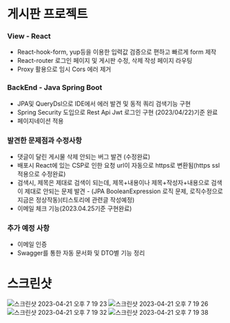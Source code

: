# 게시판 프로젝트
### View - React
- React-hook-form, yup등을 이용한 입력값 검증으로 편하고 빠르게 form 제작
- React-router 로그인 페이지 및 게시판 수정, 삭제 작성 페이지 라우팅
- Proxy 활용으로 임시 Cors 에러 제거

### BackEnd - Java Spring Boot
- JPA및 QueryDsl으로 IDE에서 에러 발견 및 동적 쿼리 검색기능 구현
- Spring Security 도입으로 Rest Api Jwt 로그인 구현 (2023/04/22)기준 완료
- 페이지네이션 적용

### 발견한 문제점과 수정사항
- 댓글이 달린 게시물 삭제 안되는 버그 발견 (수정완료)
- 배포시 React에 있는 CSP로 인한 요청 url이 자동으로 https로 변환됨(https ssl 적용으로 수정완료)
- 검색시, 제목은 제대로 검색이 되는데, 제목+내용이나 제목+작성자+내용으로 검색이 제대로 안되는 문제 발견 - (JPA BooleanExpression 로직 문제, 로직수정으로 지금은 정상작동)(티스토리에 관련글 작성예정)
- 이메일 체크 기능(2023.04.25기준 구현완료)
### 추가 예정 사항

- 이메일 인증
- Swagger를 통한 자동 문서화 및 DTO별 기능 정리

# 스크린샷
![스크린샷 2023-04-21 오후 7 19 23](https://user-images.githubusercontent.com/69139476/233612440-cd0eb2ef-9c1b-4a55-9c3b-a7403f0d7d5f.png)
![스크린샷 2023-04-21 오후 7 19 26](https://user-images.githubusercontent.com/69139476/233612454-55f4ec85-737e-41dd-9e77-be758c510130.png)
![스크린샷 2023-04-21 오후 7 19 32](https://user-images.githubusercontent.com/69139476/233612463-c638075a-4005-4f17-8beb-61a81b569965.png)
![스크린샷 2023-04-21 오후 7 19 38](https://user-images.githubusercontent.com/69139476/233612475-aade69dc-bcba-4819-a160-517abf4f5f8c.png)
